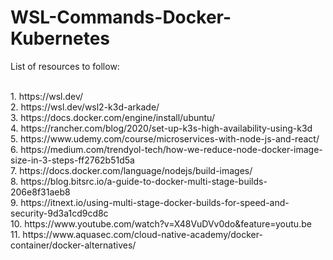 # WSL-Commands-Docker-Kubernetes

List of resources to follow: 

<br> 
1. https://wsl.dev/
<br> 
2. https://wsl.dev/wsl2-k3d-arkade/
<br> 
3. https://docs.docker.com/engine/install/ubuntu/
<br> 
4. https://rancher.com/blog/2020/set-up-k3s-high-availability-using-k3d
<br> 
5. https://www.udemy.com/course/microservices-with-node-js-and-react/
<br> 
6. https://medium.com/trendyol-tech/how-we-reduce-node-docker-image-size-in-3-steps-ff2762b51d5a
<br> 
7. https://docs.docker.com/language/nodejs/build-images/
<br> 
8. https://blog.bitsrc.io/a-guide-to-docker-multi-stage-builds-206e8f31aeb8
<br> 
9. https://itnext.io/using-multi-stage-docker-builds-for-speed-and-security-9d3a1cd9cd8c
<br> 
10. https://www.youtube.com/watch?v=X48VuDVv0do&feature=youtu.be
<br> 
11. https://www.aquasec.com/cloud-native-academy/docker-container/docker-alternatives/
